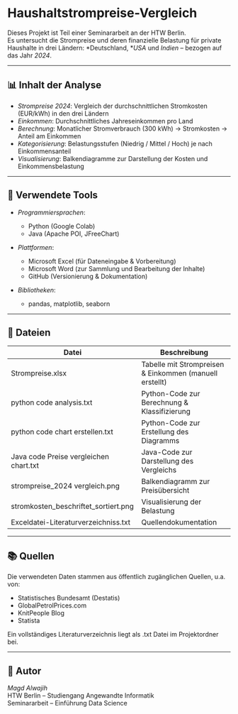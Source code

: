 # Haushaltstrompreise-Vergleich

Dieses Projekt ist Teil einer Seminararbeit an der HTW Berlin.  
Es untersucht die Strompreise und deren finanzielle Belastung für private Haushalte in drei Ländern: *Deutschland, **USA* und *Indien* – bezogen auf das Jahr *2024*.

---

## 📊 Inhalt der Analyse

- *Strompreise 2024*: Vergleich der durchschnittlichen Stromkosten (EUR/kWh) in den drei Ländern  
- *Einkommen*: Durchschnittliches Jahreseinkommen pro Land  
- *Berechnung*: Monatlicher Stromverbrauch (300 kWh) → Stromkosten → Anteil am Einkommen  
- *Kategorisierung*: Belastungsstufen (Niedrig / Mittel / Hoch) je nach Einkommensanteil  
- *Visualisierung*: Balkendiagramme zur Darstellung der Kosten und Einkommensbelastung  

---

## 🧪 Verwendete Tools

- *Programmiersprachen*:  
  - Python (Google Colab)  
  - Java (Apache POI, JFreeChart)  
- *Plattformen*:  
  - Microsoft Excel (für Dateneingabe & Vorbereitung) 
  - Microsoft Word  (zur Sammlung und Bearbeitung der Inhalte)
  - GitHub (Versionierung & Dokumentation)

- *Bibliotheken*:  
  - pandas, matplotlib, seaborn

---

## 📂 Dateien

| Datei                                 | Beschreibung                                           |
|--------------------------------------|--------------------------------------------------------|
| Strompreise.xlsx                   | Tabelle mit Strompreisen & Einkommen (manuell erstellt) |
| python code analysis.txt           | Python-Code zur Berechnung & Klassifizierung           |
| python code chart erstellen.txt    | Python-Code zur Erstellung des Diagramms               |
| Java code Preise vergleichen chart.txt | Java-Code zur Darstellung des Vergleichs               |
| strompreise_2024 vergleich.png     | Balkendiagramm zur Preisübersicht                      |
| stromkosten_beschriftet_sortiert.png | Visualisierung der Belastung                           |
| Exceldatei-Literaturverzeichniss.txt | Quellendokumentation                                   |

---

## 📚 Quellen

Die verwendeten Daten stammen aus öffentlich zugänglichen Quellen, u.a. von:

- Statistisches Bundesamt (Destatis)
- GlobalPetrolPrices.com
- KnitPeople Blog
- Statista

Ein vollständiges Literaturverzeichnis liegt als .txt Datei im Projektordner bei.

---

## 👤 Autor

*Magd Alwajih*  
HTW Berlin – Studiengang Angewandte Informatik  
Seminararbeit – Einführung Data Science

